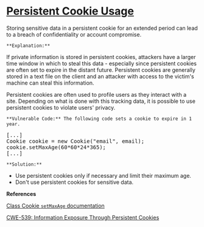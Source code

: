 # [Persistent Cookie Usage](https://find-sec-bugs.github.io/bugs.htm#COOKIE_PERSISTENT)

Storing sensitive data in a persistent cookie for an extended period can lead to a breach of confidentiality or account compromise.

    **Explanation:**  

If private information is stored in persistent cookies, attackers have a larger time window in which to steal this data - especially since persistent cookies are often set to expire in the distant future. Persistent cookies are generally stored in a text file on the client and an attacker with access to the victim's machine can steal this information.  

Persistent cookies are often used to profile users as they interact with a site. Depending on what is done with this tracking data, it is possible to use persistent cookies to violate users' privacy.

    **Vulnerable Code:** The following code sets a cookie to expire in 1 year.  

<pre>[...]
Cookie cookie = new Cookie("email", email);
cookie.setMaxAge(60*60*24*365);
[...]</pre>

    **Solution:**  

*   Use persistent cookies only if necessary and limit their maximum age.
*   Don't use persistent cookies for sensitive data.

**References**  

[Class Cookie `setMaxAge` documentation](https://tomcat.apache.org/tomcat-5.5-doc/servletapi/javax/servlet/http/Cookie.html#setMaxAge%28int%29)  

[CWE-539: Information Exposure Through Persistent Cookies](https://cwe.mitre.org/data/definitions/539.html)